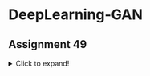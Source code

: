 # DeepLearning-GAN
## Assignment 49
<details>
  <summary>Click to expand!</summary>
  
  ### A 49- DCGAN-Celeb_A
  Use the DCGAN algorithm to train a Generator on Celeb_A dataset
  - dataset:
    - [Celeb_A](https://www.kaggle.com/datasets/jessicali9530/celeba-dataset)
  - Final result after 100 epochs:
    - ![DCGAN-celebA](https://user-images.githubusercontent.com/88179607/162557644-972d392b-4b51-4b0f-8c28-3694008ec52a.gif)
  
  ### A 49- DCGAN-FashionMnist
  Use the DCGAN algorithm to train a Generator on FashionMnist dataset
  - dataset:
    - [FashionMnist](https://keras.io/api/datasets/fashion_mnist/)
  - Final result after 100 epochs:
    - ![DCGAN-FashionMnist](https://user-images.githubusercontent.com/88179607/162557828-a48eeeac-2266-4c50-a443-a1fdcacfca1b.gif)
  
  ### A 49- DCGAN-Mnist
  Use the DCGAN algorithm to train a Generator on Mnist dataset
  - dataset:
    - [Mnist](https://keras.io/api/datasets/mnist/)
  - Final result after 100 epochs:
    - epoch 0 ... 50
      -  ![dcgan](https://user-images.githubusercontent.com/88179607/162558571-275dd7ac-fd07-4414-8f2e-11af7efdf236.gif)
    - epoch 50 ... 100
      - ![dcgan (1)](https://user-images.githubusercontent.com/88179607/162558578-d8a24c56-f60f-4a4f-9a33-7ed59770cfa1.gif)


</details>
